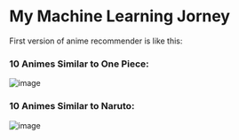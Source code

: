 # My Machine Learning Jorney

First version of anime recommender is like this:


### 10 Animes Similar to One Piece:
![image](https://github.com/user-attachments/assets/dbf5a670-fda8-4070-8bc6-497d3ad7879e)

### 10 Animes Similar to Naruto:

![image](https://github.com/user-attachments/assets/9b700d11-419c-4709-ab00-00d99e2b82d2)
